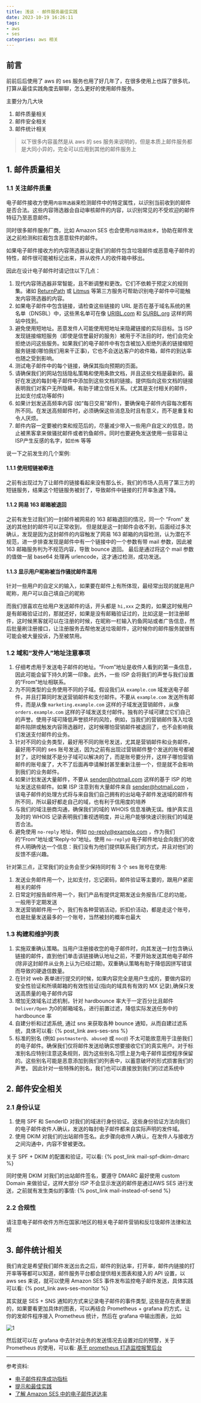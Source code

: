 ```yaml
---
title: 浅谈 - 邮件服务最佳实践
date: 2023-10-19 16:26:11
tags: 
- aws
- ses
categories: aws 相关
---
```

## 前言
前前后后使用了 aws 的 ses 服务也用了好几年了，在很多使用上也踩了很多坑，打算从最佳实践角度去聊聊，怎么更好的使用邮件服务。

主要分为几大块
1. 邮件质量相关
2. 邮件安全相关
3. 邮件统计相关

> 以下很多内容虽然是从 aws 的 ses 服务来说明的，但是本质上邮件服务都是大同小异的，完全可以应用到其他的邮件服务上

## 1. 邮件质量相关
### 1.1 关注邮件质量
电子邮件接收方使用`内容筛选器`来检测邮件中的特定属性，以识别当前收到的邮件是否合法。这些内容筛选器会自动审核邮件的内容，以识别常见的不受欢迎的邮件特征乃至恶意邮件。

同时很多邮件服务厂商，比如 Amazon SES 也会使用`内容筛选技术`，协助在邮件发送之前检测和拦截包含恶意软件的邮件。

如果电子邮件接收方的内容筛选器认定我们的邮件包含垃圾邮件或恶意电子邮件的特性，邮件很可能被标记出来，并从收件人的收件箱中移出。
<!--more-->
因此在设计电子邮件时请记住以下几点：
1. 现代内容筛选器非常智能，且不断调整和更改。它们不依赖于预定义的规则集。诸如 [ReturnPath](https://www.validity.com/everest/returnpath/) 或 [Litmus](https://www.litmus.com/) 等第三方服务可帮助识别电子邮件中可能触发内容筛选器的内容。
2. 如果电子邮件中包含链接，请检查这些链接的 URL 是否在基于域名系统的黑名单（DNSBL）中，这些黑名单可在像 [URIBL.com](https://uribl.com/) 和 [SURBL.org](https://www.surbl.org/) 这样的网站中找到。
3. 避免使用短地址。恶意发件人可能使用短地址来隐藏链接的实际目标。当 ISP 发现链接缩短服务（即使是信誉最好的服务）被用于不法目的时，他们会完全拒绝访问这些服务。如果我们的电子邮件中有包含被加入拒绝列表的链接缩短服务链接(哪怕我们用来干正事)，它也不会送达客户的收件箱，邮件的到达率也随之受到影响。
4. 测试电子邮件中的每个链接，确保其指向预期的页面。
5. 请确保我们的网站包括隐私策略和使用条款文档，并且这些文档是最新的。最好在发送的每封电子邮件中添加到这些文档的链接。提供指向这些文档的链接表明我们对客户无所隐瞒，有助于建立信任关系。(尤其是支付相关的邮件，比如支付成功等邮件)
6. 如果计划发送高频率内容 (如“每日交易”邮件)，要确保电子邮件内容每次都有所不同。在发送高频邮件时，必须确保这些消息及时且有意义，而不是重复和令人厌烦。
7. 邮件内容一定要被约束和规范后的，尽量减少带入一些用户自定义的信息，防止被黑客拿来做骚扰邮件或者钓鱼邮件。同时也要避免发送使用一些容易让ISP产生反感的名字，如`恐怖` 等等

说一下之前发生的几个案例:
#### 1.1.1 使用短链被牵连
之前有出现过为了让邮件的链接看起来没有那么长，我们的市场人员用了第三方的短链服务，结果这个短链服务被封了，导致邮件中链接的打开率急速下降。

#### 1.1.2 网易 163 邮箱被退回
之前有发生过我们的一封邮件被网易的 163 邮箱退回的情况，同一个 “From” 发送的其他封的邮件可以正常收到， 但是就是这一封邮件会收不到，后面经过多次确认，发现是因为这封邮件的内容触发了网易 163 邮箱的内容检测，认为潜在不规范，进一步排查发现是邮件中有一个链接中的一个参数有带 mail 参数，因此被 163 邮箱服务判为不规范内容，导致 bounce 退回。 最后是通过将这个 mail 参数的值做一层 base64 处理再 urlencode，这才通过检测，成功发送。

#### 1.1.3 显示用户昵称被当作骚扰邮件滥用
针对一些用户的自定义的输入，如果要在邮件上有所体现，最经常出现的就是用户昵称，用户可以自己填自己的昵称

而我们很喜欢在给用户发送邮件的话，开头都是 `hi,xxx` 之类的，如果这时候用户是有邮箱验证过的，那就还好，如果是没有邮箱验证过的，比如这是一封注册邮件，这时候黑客就可以在注册的时候，在昵称一栏输入钓鱼网站或者广告信息，然后批量刷注册接口，让注册服务去帮他发送垃圾邮件，这时候你的邮件服务就很有可能会被大量投诉，乃至被禁用。

### 1.2 域和“发件人”地址注意事项
1. 仔细考虑用于发送电子邮件的地址。“From”地址是收件人看到的第一条信息，因此可能会留下持久的第一印象。此外，一些 ISP 会将我们的声誉与我们设置的“From”地址相联系。
2. 为不同类型的业务使用不同的子域。假设我们从 `example.com` 域发送电子邮件，并且打算同时发送营销邮件和支付邮件。不要从 `example.com` 发送所有邮件，而是从像 `marketing.example.com` 这样的子域发送营销邮件，从像 `orders.example.com` 这样的子域发送支付邮件。独有的子域可建立它们自己的声誉。使用子域可降低声誉损坏的风险，例如，当我们的营销邮件落入垃圾邮件陷阱或触发内容筛选器时，这时候哪怕营销邮件被退回了，也不会影响我们发送支付邮件的业务。
3. 针对不同的业务类型，最好用不同的账号发送，尤其是营销邮件和业务邮件，最好用不同的 ses 账号发送，因为之前有出现过营销邮件整个发送的账号都被封了，这时候就不是分子域可以解决的了，而是账号要分开，这样子哪怕营销邮件的账号废了，大不了后面再申请解封甚至重新注册一个，但是就不会影响到我们的业务邮件。
4. 如果计划发送大量邮件，不要从 sender@hotmail.com 这样的基于 ISP 的地址发送这些邮件。如果 ISP 注意到有大量邮件来自 sender@hotmail.com ，该电子邮件的处理方式将与来自我们自己拥有的出站电子邮件发送域的邮件有所不同，所以最好都走自己的域，也有利于信用度的培养
5. 与我们的域注册商沟通，确保我们的域的 WHOIS 信息准确无误。维护真实且及时的 WHOIS 记录表明我们重视透明度，并让用户能够快速识别我们的域是否合法。
6. 避免使用 `no-reply` 地址，例如 no-reply@example.com ，作为我们的“From”地址或“Reply-to”地址。使用 `no-reply@` 电子邮件地址会向我们的收件人明确传达一个信息：我们没有为他们提供联系我们的方式，并且对他们的反馈不感兴趣。

针对第三点，正常我们的业务会至少保持同时有 3 个 ses 账号在使用:
1. 发送业务邮件用一个，比如支付，忘记密码，邮件验证等主要的，跟用户紧密相关的邮件
2. 日常定时报告邮件用一个，我们产品有提供定期发送业务报告/汇总的功能，一般用于定期发送
3. 发送营销邮件用一个，我们有各种营销活动，折扣价活动，都是走这个账号，也是批量发送最多的一个账号，当然被封的概率也最大

### 1.3 构建和维护列表
1. 实施双重确认策略。当用户注册接收您的电子邮件时，向其发送一封包含确认链接的邮件，直到他们单击该链接确认地址之前，不要开始发送其他电子邮件(除非这封邮件从业务上认为已经过期)。双重确认策略有助于降低因拼写错误而导致的硬退信数量。
2. 在针对 web 表单进行提交的时候，如果内容完全是用户生成的，要做内容的安全性验证和所填邮箱的有效性验证(指向的域具有有效的 MX 记录),确保只发送高质量的电子邮件内容
3. 增加无效域名过滤机制，针对 hardbounce 率大于一定百分比且邮件 `Deliver/Open` 为0的邮箱域名，进行前置过滤，降低实际发送任务中的 hardbounce 率
4. 自建分析和过滤系统, 通过 sns 来获取各种 bounce 通知，从而自建过滤系统，具体可以看: {% post_link aws-ses-sns %}
5. 标准的别名 (例如 `postmaster@`、`abuse@` 或 `noc@`) 不太可能故意用于注册我们的电子邮件。确保我们仅将邮件发送给确实想要接收它们的真实用户。对于标准别名应特别注意这条规则，因为这些别名习惯上是为电子邮件监控程序保留的。这些别名可能是恶意添加到我们的列表中，以蓄意破坏的形式损害我们的声誉。 因此针对一些特殊的别名，我们也可以直接放到我们的过滤系统中


## 2. 邮件安全相关

### 2.1 身份认证
1. 使用 SPF 和 SenderID 对我们的域进行身份验证。这些身份验证方法向我们的电子邮件收件人确认，发送的每封电子邮件都来自实际声明的发件域。
2. 使用 DKIM 对我们的出站邮件签名。此步骤向收件人确认，在发件人与接收方之间沟通中，内容不曾被更改。

关于 SPF + DKIM 的配置和验证，可以看: {% post_link mail-spf-dkim-dmarc %}

同时使用 DKIM 对我们的出站邮件签名，要遵守 DMARC 最好使用 custom Domain 来做验证，这样大部分 ISP 不会显示发送的邮件是通过AWS SES 进行发送，之前就有发生类似的事情:  {% post_link mail-instead-of-send %}

### 2.2 合规性
请注意电子邮件收件方所在国家/地区的相关电子邮件营销和反垃圾邮件法律和法规


## 3. 邮件统计相关
我们肯定是希望我们邮件发送出去之后，邮件的到达率，打开率，邮件内链接的打开率等等都可以知道，邮件服务平台都会提供相关图表和接入的 API 设置，以 aws ses 来说，就可以使用 Amazon SES 事件发布监控电子邮件发送，具体实践可以看: {% post_link aws-ses-monitor %}

其实就是 SES + SNS 通知的方式来记录电子邮件的事件类型, 这些是存在表里面的，如果要看更加具体的图表，可以再结合 Prometheus + grafana 的方式，让你的发邮件程序接入 Prometheus 统计，然后在 grafana 中输出图表，比如

![1](1.png)

然后就可以在 grafana 中去针对业务的发送情况去设置对应的预警，关于 Prometheus 的使用，可以看: [基于 prometheus 打造监控报警后台](https://kebingzao.com/categories/prometheus-%E7%9B%B8%E5%85%B3/)


---
参考资料:
- [电子邮件程序成功指标](https://docs.aws.amazon.com/zh_cn/ses/latest/dg/success-metrics.html)
- [提示和最佳实践](https://docs.aws.amazon.com/zh_cn/ses/latest/dg/tips-and-best-practices.html)
- [了解 Amazon SES 中的电子邮件送达率](https://docs.aws.amazon.com/zh_cn/ses/latest/dg/send-email-concepts-deliverability.html)

